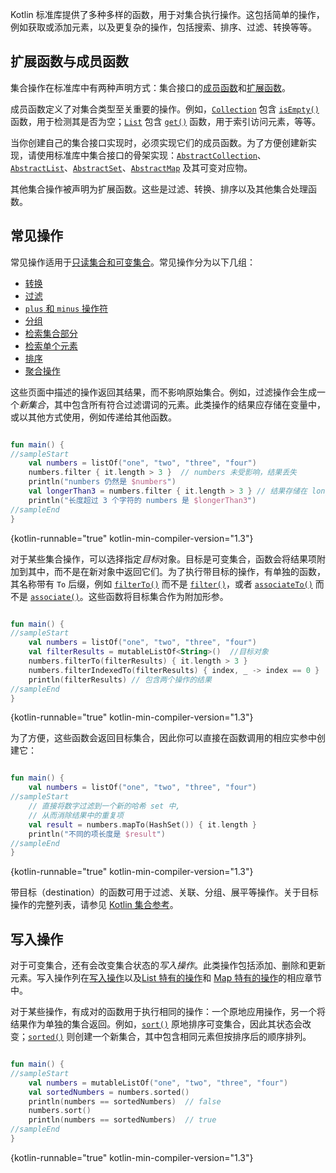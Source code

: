 [//]: # (title: 集合操作概述)

Kotlin 标准库提供了多种多样的函数，用于对集合执行操作。这包括简单的操作，例如获取或添加元素，以及更复杂的操作，包括搜索、排序、过滤、转换等等。

## 扩展函数与成员函数

集合操作在标准库中有两种声明方式：集合接口的[成员函数](classes.md#class-members)和[扩展函数](extensions.md#extension-functions)。

成员函数定义了对集合类型至关重要的操作。例如，[`Collection`](https://kotlinlang.org/api/latest/jvm/stdlib/kotlin.collections/-collection/index.html) 包含 [`isEmpty()`](https://kotlinlang.org/api/latest/jvm/stdlib/kotlin.collections/-collection/is-empty.html) 函数，用于检测其是否为空；[`List`](https://kotlinlang.org/api/latest/jvm/stdlib/kotlin.collections/-list/index.html) 包含 [`get()`](https://kotlinlang.org/api/latest/jvm/stdlib/kotlin.collections/-list/get.html) 函数，用于索引访问元素，等等。

当你创建自己的集合接口实现时，必须实现它们的成员函数。为了方便创建新实现，请使用标准库中集合接口的骨架实现：[`AbstractCollection`](https://kotlinlang.org/api/latest/jvm/stdlib/kotlin.collections/-abstract-collection/index.html)、[`AbstractList`](https://kotlinlang.org/api/latest/jvm/stdlib/kotlin.collections/-abstract-list/index.html)、[`AbstractSet`](https://kotlinlang.org/api/latest/jvm/stdlib/kotlin.collections/-abstract-set/index.html)、[`AbstractMap`](https://kotlinlang.org/api/latest/jvm/stdlib/kotlin.collections/-abstract-map/index.html) 及其可变对应物。

其他集合操作被声明为扩展函数。这些是过滤、转换、排序以及其他集合处理函数。

## 常见操作

常见操作适用于[只读集合和可变集合](collections-overview.md#collection-types)。常见操作分为以下几组：

* [转换](collection-transformations.md)
* [过滤](collection-filtering.md)
* [`plus` 和 `minus` 操作符](collection-plus-minus.md)
* [分组](collection-grouping.md)
* [检索集合部分](collection-parts.md)
* [检索单个元素](collection-elements.md)
* [排序](collection-ordering.md)
* [聚合操作](collection-aggregate.md)

这些页面中描述的操作返回其结果，而不影响原始集合。例如，过滤操作会生成一个*新集合*，其中包含所有符合过滤谓词的元素。此类操作的结果应存储在变量中，或以其他方式使用，例如传递给其他函数。

```kotlin

fun main() {
//sampleStart
    val numbers = listOf("one", "two", "three", "four")  
    numbers.filter { it.length > 3 }  // numbers 未受影响，结果丢失
    println("numbers 仍然是 $numbers")
    val longerThan3 = numbers.filter { it.length > 3 } // 结果存储在 longerThan3 中
    println("长度超过 3 个字符的 numbers 是 $longerThan3")
//sampleEnd
}
```
{kotlin-runnable="true" kotlin-min-compiler-version="1.3"}

对于某些集合操作，可以选择指定*目标*对象。目标是可变集合，函数会将结果项附加到其中，而不是在新对象中返回它们。为了执行带目标的操作，有单独的函数，其名称带有 `To` 后缀，例如 [`filterTo()`](https://kotlinlang.org/api/latest/jvm/stdlib/kotlin.collections/filter-to.html) 而不是 [`filter()`](https://kotlinlang.org/api/latest/jvm/stdlib/kotlin.collections/filter.html)，或者 [`associateTo()`](https://kotlinlang.org/api/latest/jvm/stdlib/kotlin.collections/associate-to.html) 而不是 [`associate()`](https://kotlinlang.org/api/latest/jvm/stdlib/kotlin.collections/associate.html)。这些函数将目标集合作为附加形参。

```kotlin

fun main() {
//sampleStart
    val numbers = listOf("one", "two", "three", "four")
    val filterResults = mutableListOf<String>()  //目标对象
    numbers.filterTo(filterResults) { it.length > 3 }
    numbers.filterIndexedTo(filterResults) { index, _ -> index == 0 }
    println(filterResults) // 包含两个操作的结果
//sampleEnd
}

```
{kotlin-runnable="true" kotlin-min-compiler-version="1.3"}

为了方便，这些函数会返回目标集合，因此你可以直接在函数调用的相应实参中创建它：

```kotlin

fun main() {
    val numbers = listOf("one", "two", "three", "four")
//sampleStart
    // 直接将数字过滤到一个新的哈希 set 中, 
    // 从而消除结果中的重复项
    val result = numbers.mapTo(HashSet()) { it.length }
    println("不同的项长度是 $result")
//sampleEnd
}
```
{kotlin-runnable="true" kotlin-min-compiler-version="1.3"}

带目标（destination）的函数可用于过滤、关联、分组、展平等操作。关于目标操作的完整列表，请参见 [Kotlin 集合参考](https://kotlinlang.org/api/latest/jvm/stdlib/kotlin.collections/index.html)。

## 写入操作

对于可变集合，还有会改变集合状态的*写入操作*。此类操作包括添加、删除和更新元素。写入操作列在[写入操作](collection-write.md)以及[List 特有的操作](list-operations.md#list-write-operations)和 [Map 特有的操作](map-operations.md#map-write-operations)的相应章节中。

对于某些操作，有成对的函数用于执行相同的操作：一个原地应用操作，另一个将结果作为单独的集合返回。例如，[`sort()`](https://kotlinlang.org/api/latest/jvm/stdlib/kotlin.collections/sort.html) 原地排序可变集合，因此其状态会改变；[`sorted()`](https://kotlinlang.org/api/latest/jvm/stdlib/kotlin.collections/sorted.html) 则创建一个新集合，其中包含相同元素但按排序后的顺序排列。

```kotlin

fun main() {
//sampleStart
    val numbers = mutableListOf("one", "two", "three", "four")
    val sortedNumbers = numbers.sorted()
    println(numbers == sortedNumbers)  // false
    numbers.sort()
    println(numbers == sortedNumbers)  // true
//sampleEnd
}
```
{kotlin-runnable="true" kotlin-min-compiler-version="1.3"}